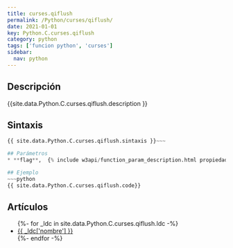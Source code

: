 ```yaml
---
title: curses.qiflush
permalink: /Python/curses/qiflush/
date: 2021-01-01
key: Python.C.curses.qiflush
category: python
tags: ['funcion python', 'curses']
sidebar: 
  nav: python
---
```


## Descripción
{{site.data.Python.C.curses.qiflush.description }}

## Sintaxis
~~~python
{{ site.data.Python.C.curses.qiflush.sintaxis }}~~~

## Parámetros
* **flag**,  {% include w3api/function_param_description.html propiedad=site.data.Python.C.curses.qiflush valor="flag" %}

## Ejemplo
~~~python
{{ site.data.Python.C.curses.qiflush.code}}
~~~

## Artículos
<ul>
{%- for _ldc in site.data.Python.C.curses.qiflush.ldc -%}
   <li>
       <a href="{{_ldc['url'] }}">{{ _ldc['nombre'] }}</a>
   </li>
{%- endfor -%}
</ul>

